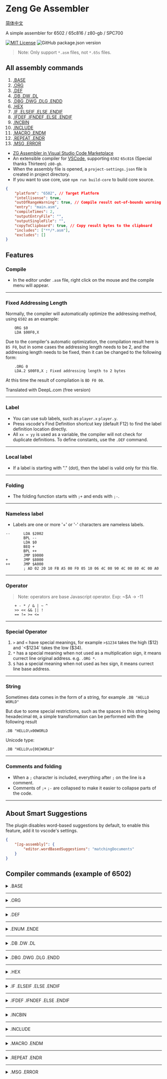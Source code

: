# Zeng Ge Assembler

[简体中文](../README.md)

A simple assembler for 6502 / 65c816 / z80-gb / SPC700

[![MIT License](https://img.shields.io/badge/license-MIT-blue.svg)](../LICENSE.md)
![GitHub package.json version](https://img.shields.io/github/package-json/v/zyr2288/zg-assembler)

> Note: Only support `*.asm` files, not `*.65s` files.

## All assembly commands

1. [.BASE](#base)
2. [.ORG](#org)
3. [.DEF](#def)
4. [.DB .DW .DL](#db-dw-dl)
5. [.DBG .DWG .DLG .ENDD](#dbg-dwg-dlg-endd)
6. [.HEX](#hex)
7. [.IF .ELSEIF .ELSE .ENDIF](#if-elseif-else-endif)
8. [.IFDEF .IFNDEF .ELSE .ENDIF](#ifdef-ifndef-else-endif)
9. [.INCBIN](#incbin)
10. [.INCLUDE](#include)
11. [.MACRO .ENDM](#macro-endm)
12. [.REPEAT .ENDR](#repeat-endr)
13. [.MSG .ERROR](#msg-error)

-   [ZG Assembler in Visual Studio Code Marketplace](https://marketplace.visualstudio.com/items?itemName=ZENG-GE.zg-assembler)
-   An extensible compiler for [VSCode](https://code.visualstudio.com/), supporting `6502` `65c816` (Special thanks Thirteen) `z80-gb`.
-   When the assembly file is opened, a `project-settings.json` file is created in project directory.
-   If you want to use core, use `npm run build-core` to build core source.

```json
{
	"platform": "6502", // Target Platform
	"intellisense": true,
	"outOfRangeWarning": true, // Compile result out-of-bounds warning
	"entry": "main.asm",
	"compileTimes": 2,
	"outputEntryFile": "",
	"outputSingleFile": "",
	"copyToClipboard": true, // Copy result bytes to the clipboard
	"includes": ["**/*.asm"],
	"excludes": []
}
```

## Features

### Compile

-   In the editor under `.asm` file, right click on the mouse and the compile menu will appear.

---

### Fixed Addressing Length

Normally, the compiler will automatically optimize the addressing method, using `6502` as an example:

```
    ORG $0
    LDA $00F0,X
```

Due to the compiler's automatic optimization, the compilation result here is `B5 F0`, but in some cases the addressing length needs to be 2, and the addressing length needs to be fixed, then it can be changed to the following form:

```
    .ORG 0
    LDA.2 $00F0,X ; Fixed addressing length to 2 bytes
```

At this time the result of compilation is `BD F0 00`.

Translated with DeepL.com (free version)

---

### Label

-   You can use sub labels, such as `player.x` `player.y`.
-   Press vscode's Find Definition shortcut key (default F12) to find the label definition location directly.
-   All `xx = yy` is used as a variable, the compiler will not check for duplicate definitions. To define constants, use the `.DEF` command.

---

### Local label

-   If a label is starting with "." (dot), then the label is valid only for this file.

---

### Folding

-   The folding function starts with `;+` and ends with `;-`.

---

### Nameless label

-   Labels are one or more '+' or '-' characters are nameless labels.

```
--      LDA $2002
        BPL --
        LDA $0
        BEQ +
        BPL ++
        JMP $9000
+       JMP $8000
++      JMP $A000
        ; AD 02 20 10 FB A5 00 F0 05 10 06 4C 00 90 4C 00 80 4C 00 A0
```

---

### Operator

> Note: operators are base Javascript operator. Exp: ~$A -> -11

```
    + - * / & | ~ ^
    >> << && || !
    == != >= <=
```

---

### Special Operator

1. `>` and `<` have special meanings, for example `>$1234` takes the high ($12) and `<$1234` takes the low ($34).
2. `*` has a special meaning when not used as a multiplication sign, it means currect line original address. e.g. `.ORG *`.
3. `$` has a special meaning when not used as hex sign, it means currect line base address.

---

### String

Sometimes data comes in the form of a string, for example `.DB "HELLO WORLD"`

But due to some special restrictions, such as the spaces in this string being hexadecimal `00`, a simple transformation can be performed with the following result

`.DB "HELLO\x00WORLD`

Unicode type:

`.DB "HELLO\u{00}WORLD"`

---

### Comments and folding

-   When a `;` character is included, everything after `;` on the line is a comment.
-   Comments of `;+` `;-` are collapsed to make it easier to collapse parts of the code.

---

## About Smart Suggestions

The plugin disables word-based suggestions by default, to enable this feature, add it to vscode's settings.

```json
{
	"[zg-assembly]": {
		"editor.wordBasedSuggestions": "matchingDocuments"
	}
}
```

## Compiler commands (example of 6502)

<details>
<summary>.BASE</summary>

### `.BASE`

```
    .BASE baseAddress
```

-   Set the generated file address, the default is `.BASE 0`, it is not same as `.ORG`.
-   For example, if `.BASE $10`, the generated file will be written from `$10`, and the previous `$F` address will be `0`.

> Note:
>
> 1. Compile top-down, some variables need to be assigned for the first compile, if the first compile is unknown then compile is not successful.
> 2. If you use the `.BASE` command, after `.ORG`, otherwise it compiles incorrectly.

</details>

---

<details>
<summary>.ORG</summary>

### `.ORG`

```
    .ORG originalAddress
```

-   Set the start compile address, e.g. `.ORG $8000`, then the compile will start at $8000.
-   You can also use `.ORG *`, which means compilation will start from the current address. But the current address has to be known, otherwise the compiler reports an error.

> Note: If you use the `.BASE` command, after `.ORG`, otherwise it compiles with an error.

</details>

---

<details>
<summary>.DEF</summary>

### `.DEF`

```
    .DEF name, expression
```

-   Define a constant, for example: `.DEF idefined, $12`

> Note: `temp = $12` can also be defined, but `temp` can be re-value.

</details>

---

<details>
<summary>.ENUM .ENDE</summary>

### `.ENUM` `.ENDE`

```
    .ENUM startAddress
    label, byteLength
    ...
    .ENDE
```

-   Reassign PC and suppress assembly output. Useful for defining variables in RAM.
-   Example：

```
   .ENUM $300
   music.counter,  1    ; Same as .DEF music.counter,  $300
   music.addrHigh, 2    ; Same as .DEF music.addrHigh, $301 (music.counter + 1)
   music.addrLow,  3    ; Same as .DEF music.addrLow,  $303 (music.addrHigh + 2)
   .ENDE
```

</details>

---

<details>
<summary>.DB .DW .DL</summary>

### `.DB` `.DW` `.DL`

```
    .DB data1 [, data2, data3...]     ;1 byte
    .DW data1 [, data2, data3...]     ;2 bytes
    .DL data1 [, data2, data3...]     ;4 bytes
```

-   A series of bytes data

</details>

---

<details>
<summary>.DBG .DWG .DLG .ENDD</summary>

### `.DBG` `.DWG` `.DLG` `.ENDD`

-   Data group, get the data index.

For example:

```
    .DWG data

    .data1, .data2, .data3, .data1

    .ENDD

    LDA data:.data1     ;Result A5 00
    LDA data:.data3     ;Result A5 02
    LDA data:.data1:1   ;Result A5 03
```

</details>

---

<details>
<summary>.HEX</summary>

### `.HEX`

```
    .HEX hexString
```

-   A hexadecimal string, can be separated by spaces.

For example:

```
    .HEX 12 34567 89     ;Result(Hex) 12 34 56 07 89
```

</details>

---

<details>
<summary>.IF .ELSEIF .ELSE .ENDIF</summary>

### `.IF` `.ELSEIF` `.ELSE` `.ENDIF`

-   Process a block of code if an expression is true.

> Note: Must know the parameters value.

For example:

```
    .IF a == 5
     .....
    .ELSEIF b >= 5
     .....
    .ELSEIF c != 3
     .....
    .ELSE
     .....
    .ENDIF
```

</details>

---

<details>
<summary>.IFDEF .IFNDEF .ELSE .ENDIF</summary>

### `.IFDEF` `.IFNDEF` `.ELSE` `.ENDIF`

```
    .IFDEF label
     .....
    .ELSE
     .....
    .ENDIF
```

-   Process a block of code if a label has been defined / not defined.

</details>

---

<details>
<summary>.INCBIN</summary>

### `.INCBIN`

```
    .INCBIN filePath[, fileStartPosition, readLength]
```

-   You can read the binary content of the reference file. Please fill in the relative path of the file in the double quotes.

For example:

```
    .INCBIN "Folder\file.bin", 0, 100
```

</details>

---

<details>
<summary>.INCLUDE</summary>

### `.INCLUDE`

```
    .INCLUDE filePath
```

-   You can quote the file, please fill in the relative path of the file in double quotes. If there are also reference files in the reference file, please fill in relative to the main compilation file path. E.g:

```
    .INCLUDE "Folder\file.asm"
```

</details>

---

<details>
<summary>.MACRO .ENDM</summary>

### `.MACRO` `.ENDM`

```
    .MACRO macroName[, arg1, arg2...]
     .....
    .ENDM
```

-   Define a macro. Macro arguments are comma separated.

> Note: Arguments shoud get the value at first compilation.

> Note: All labels in macro are local labels, please do not use them outside the macro.

For example:

```
    .MACRO name, param1, param2, param3...
    ...
    .ENDM
```

Example 1:

```
    .MACRO TXY
    TXA
    TAY
    .ENDM

    TXY
```

-   The compilation result:`8A A8`

Example 2:

```
    .MACRO test, a, b
    .IF 3 == a
    LDA 3
    .ELSEIF 4 == a
    LDX 4
    .ELSEIF 5 == a && 5 == b
    LDY 5
    .ELSE
    LDA 6
    STA 6
    .ENDIF
    .ENDM

    test 3,3
    test 4,3
    test 5,4
    test 5,5
```

-   The compilation result:`A5 03 A6 04 A5 06 85 06 A4 05`

</details>

---

<details>
<summary>.REPEAT .ENDR</summary>

### `.REPEAT` `.ENDR`

```
    .REPEAT repeatTimes
     .....
    .ENDR
```

-   Repeat a block of code a specified number of times.

For example:

```
    .REPEAT 2
    NOP
    .REPEAT 3
    ASL
    .ENDR
    .ENDR
```

-   The compilation result is same as:`NOP ASL ASL ASL NOP ASL ASL ASL`

</details>

---

<details>
<summary>.MSG .ERROR</summary>

### `.MSG` `.ERROR`

```
    .MSG message[, arg1, arg2...]
    .ERROR message[, arg1, arg2...]
```

-   `MSG` - Out put a message.
-   `ERROR` - Out put a message and stop compile

```
    .ORG $8000
    .DEF test1, 10
    .DEF test2, 11
    .MSG "test {0}, ${1}, @{0}", test1, test2

	.IF test1 == 10
    .ERROR "This is test1: {0}", test1
    .ENDIF
```

-   The message is：

> test 10, $B, @0000 1010
>
> This is test1: 10

</details>
